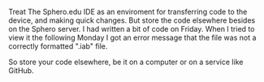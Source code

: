 Treat The Sphero.edu IDE as an enviroment for transferring code to the
device, and making quick changes. But store the code elsewhere besides
on the Sphero server. I had written a bit of code on Friday. When I
tried to view it the following Monday I got an error message that the
file was not a correctly formatted ".iab" file.

So store your code elsewhere, be it on a computer or on a service like GitHub.


